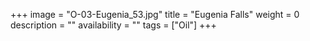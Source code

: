 +++
image = "O-03-Eugenia_53.jpg"
title = "Eugenia Falls"
weight = 0
description = ""
availability = ""
tags = ["Oil"]
+++
